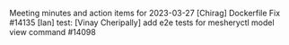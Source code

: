 Meeting minutes and action items for 2023-03-27
[Chirag]  Dockerfile Fix #14135
                    [Ian]  test: 
[Vinay Cheripally] add e2e tests for mesheryctl model view command #14098
